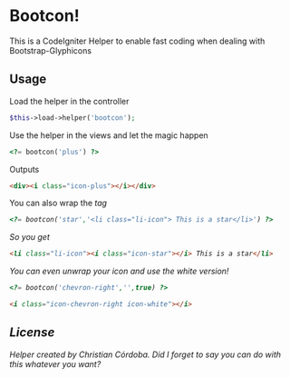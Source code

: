 Bootcon!
========

This is a CodeIgniter Helper to enable fast coding when dealing with Bootstrap-Glyphicons


Usage
-----
Load the helper in the controller

```php
$this->load->helper('bootcon');
```

Use the helper in the views and let the magic happen

```php
<?= bootcon('plus') ?>
```
Outputs

```html
<div><i class="icon-plus"></i></div>
```

You can also wrap the <i> tag 

```php
<?= bootcon('star','<li class="li-icon"> This is a star</li>') ?>
```

So you get

```html
<li class="li-icon"><i class="icon-star"></i> This is a star</li>
```

You can even unwrap your icon and use the white version!

```php
<?= bootcon('chevron-right','',true) ?>
```

```html
<i class="icon-chevron-right icon-white"></i>
```

License
-------
Helper created by Christian Córdoba. Did I forget to say you can do with this whatever you want?
